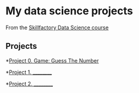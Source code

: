 # My data science projects
From the [Skillfactory Data Science course](https://skillfactory.ru/data-scientist-pro)

## Projects

*[Project 0. Game: Guess The Number](____)

*[Project 1. ________](____)

*[Project 2. ________](____)